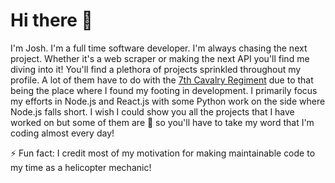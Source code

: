 # Hi there 👋

<!--
**libertybell95/libertybell95** is a ✨ _special_ ✨ repository because its `README.md` (this file) appears on your GitHub profile.

Here are some ideas to get you started:

- 🔭 I’m currently working on ...
- 🌱 I’m currently learning ...
- 👯 I’m looking to collaborate on ...
- 🤔 I’m looking for help with ...
- 💬 Ask me about ...
- 📫 How to reach me: ...
- 😄 Pronouns: ...
- ⚡ Fun fact: ...
-->

I'm Josh. I'm a full time software developer. I'm always chasing the next project. Whether it's a web scraper or making the next API you'll find me diving into it! You'll find a plethora of projects sprinkled throughout my profile. A lot of them have to do with the [7th Cavalry Regiment](https://7cav.us) due to that being the place where I found my footing in development. I primarily focus my efforts in Node.js and React.js with some Python work on the side where Node.js falls short. I wish I could show you all the projects that I have worked on but some of them are 🤫 so you'll have to take my word that I'm coding almost every day!

⚡️ Fun fact: I credit most of my motivation for making maintainable code to my time as a helicopter mechanic!
